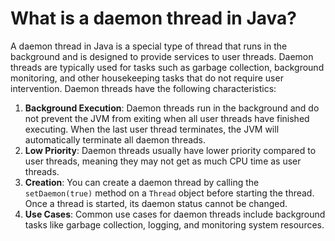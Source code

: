 # What is a daemon thread in Java?
A daemon thread in Java is a special type of thread that runs in the background and is designed to provide services to user threads. Daemon threads are typically used for tasks such as garbage collection, background monitoring, and other housekeeping tasks that do not require user intervention.
Daemon threads have the following characteristics:

1. **Background Execution**: Daemon threads run in the background and do not prevent the JVM from exiting when all user threads have finished executing. When the last user thread terminates, the JVM will automatically terminate all daemon threads.
2. **Low Priority**: Daemon threads usually have lower priority compared to user threads, meaning they may not get as much CPU time as user threads.
3. **Creation**: You can create a daemon thread by calling the `setDaemon(true)` method on a `Thread` object before starting the thread. Once a thread is started, its daemon status cannot be changed.
4. **Use Cases**: Common use cases for daemon threads include background tasks like garbage collection, logging, and monitoring system resources.
